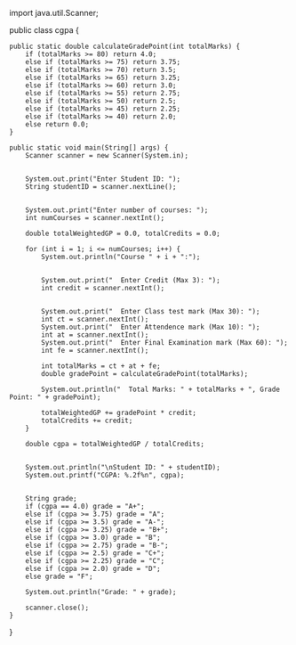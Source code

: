 import java.util.Scanner;

public class cgpa {

   
    public static double calculateGradePoint(int totalMarks) {
        if (totalMarks >= 80) return 4.0;
        else if (totalMarks >= 75) return 3.75;
        else if (totalMarks >= 70) return 3.5;
        else if (totalMarks >= 65) return 3.25;
        else if (totalMarks >= 60) return 3.0;
        else if (totalMarks >= 55) return 2.75;
        else if (totalMarks >= 50) return 2.5;
        else if (totalMarks >= 45) return 2.25;
        else if (totalMarks >= 40) return 2.0;
        else return 0.0;
    }

    public static void main(String[] args) {
        Scanner scanner = new Scanner(System.in);

        
        System.out.print("Enter Student ID: ");
        String studentID = scanner.nextLine();

       
        System.out.print("Enter number of courses: ");
        int numCourses = scanner.nextInt();

        double totalWeightedGP = 0.0, totalCredits = 0.0;

        for (int i = 1; i <= numCourses; i++) {
            System.out.println("Course " + i + ":");

            
            System.out.print("  Enter Credit (Max 3): ");
            int credit = scanner.nextInt();

           
            System.out.print("  Enter Class test mark (Max 30): ");
            int ct = scanner.nextInt();
            System.out.print("  Enter Attendence mark (Max 10): ");
            int at = scanner.nextInt();
            System.out.print("  Enter Final Examination mark (Max 60): ");
            int fe = scanner.nextInt();

            int totalMarks = ct + at + fe;
            double gradePoint = calculateGradePoint(totalMarks);

            System.out.println("  Total Marks: " + totalMarks + ", Grade Point: " + gradePoint);

            totalWeightedGP += gradePoint * credit;
            totalCredits += credit;
        }

        double cgpa = totalWeightedGP / totalCredits;

       
        System.out.println("\nStudent ID: " + studentID);
        System.out.printf("CGPA: %.2f%n", cgpa);

     
        String grade;
        if (cgpa == 4.0) grade = "A+";
        else if (cgpa >= 3.75) grade = "A";
        else if (cgpa >= 3.5) grade = "A-";
        else if (cgpa >= 3.25) grade = "B+";
        else if (cgpa >= 3.0) grade = "B";
        else if (cgpa >= 2.75) grade = "B-";
        else if (cgpa >= 2.5) grade = "C+";
        else if (cgpa >= 2.25) grade = "C";
        else if (cgpa >= 2.0) grade = "D";
        else grade = "F";

        System.out.println("Grade: " + grade);

        scanner.close();
    }
}
